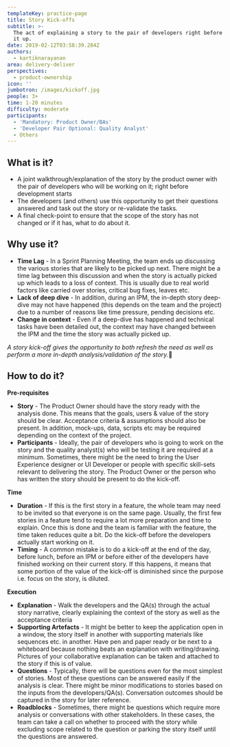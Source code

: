 ```yaml
---
templateKey: practice-page
title: Story Kick-offs
subtitle: >-
  The act of explaining a story to the pair of developers right before they pick
  it up.
date: 2019-02-12T03:58:39.284Z
authors:
  - kartiknarayanan
area: delivery-deliver
perspectives:
  - product-ownership
icon: ''
jumbotron: /images/kickoff.jpg
people: 3+
time: 1-20 minutes
difficulty: moderate
participants:
  - 'Mandatory: Product Owner/BAs'
  - 'Developer Pair Optional: Quality Analyst'
  - Others
---
```

## What is it?

* A joint walkthrough/explanation of the story by the product owner with the pair of developers who will be working on it; right before development starts
* The developers (and others) use this opportunity to get their questions answered and task out the story or re-validate the tasks.
* A final check-point to ensure that the scope of the story has not changed or if it has, what to do about it.

## Why use it?

* **Time Lag** - In a Sprint Planning Meeting, the team ends up discussing the various stories that are likely to be picked up next. There might be a time lag between this discussion and when the story is actually picked up which leads to a loss of context. This is usually due to real world factors like carried over stories, critical bug fixes, leaves etc. 
* **Lack of deep dive** - In addition, during an IPM, the in-depth story deep-dive may not have happened (this depends on the team and the project) due to a number of reasons like time pressure, pending decisions etc. 
* **Change in context** - Even if a deep-dive has happened and technical tasks have been detailed out, the context may have changed between the IPM and the time the story was actually picked up. 

_A story kick-off gives the opportunity to both refresh the need as well as perform a more in-depth analysis/validation of the story._

## How to do it?

**Pre-requisites**

* **Story** - The Product Owner should have the story ready with the analysis done. This means that the goals, users & value of the story should be clear. Acceptance criteria & assumptions should also be present. In addition, mock-ups, data, scripts etc may be required depending on the context of the project.
* **Participants** - Ideally, the pair of developers who is going to work on the story and the quality analyst(s) who will be testing it are required at a minimum. Sometimes, there might be the need to bring the User Experience designer or UI Developer or people with specific skill-sets relevant to delivering the story. The Product Owner or the person who has written the story should be present to do the kick-off.

**Time**

* **Duration** - If this is the first story in a feature, the whole team may need to be invited so that everyone is on the same page. Usually, the first few stories in a feature tend to require a lot more preparation and time to explain. Once this is done and the team is familiar with the feature, the time taken reduces quite a bit. Do the kick-off before the developers actually start working on it. 
* **Timing** - A common mistake is to do a kick-off at the end of the day, before lunch, before an IPM or before either of the developers have finished working on their current story. If this happens, it means that some portion of the value of the kick-off is diminished since the purpose i.e. focus on the story, is diluted.

**Execution**

* **Explanation** - Walk the developers and the QA(s) through the actual story narrative, clearly explaining the context of the story as well as the acceptance criteria
* **Supporting Artefacts** - It might be better to keep the application open in a window, the story itself in another with supporting materials like sequences etc. in another. Have pen and paper ready or be next to a whiteboard because nothing beats an explanation with writing/drawing. Pictures of your collaborative explanation can be taken and attached to the story if this is of value.
* **Questions** - Typically, there will be questions even for the most simplest of stories. Most of these questions can be answered easily if the analysis is clear. There might be minor modifications to stories based on the inputs from the developers/QA(s). Conversation outcomes should be captured in the story for later reference. 
* **Roadblocks** - Sometimes, there might be questions which require more analysis or conversations with other stakeholders. In these cases, the team can take a call on whether to proceed with the story while excluding scope related to the question or parking the story itself until the questions are answered.

##
